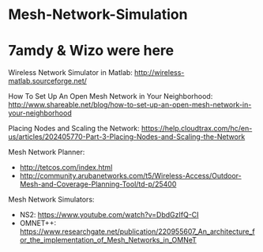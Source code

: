 # Mesh-Network-Simulation
# 7amdy & Wizo were here

Wireless Network Simulator in Matlab:
http://wireless-matlab.sourceforge.net/

How To Set Up An Open Mesh Network in Your Neighborhood:
http://www.shareable.net/blog/how-to-set-up-an-open-mesh-network-in-your-neighborhood

Placing Nodes and Scaling the Network:
https://help.cloudtrax.com/hc/en-us/articles/202405770-Part-3-Placing-Nodes-and-Scaling-the-Network
 

Mesh Network Planner:
- http://tetcos.com/index.html
- http://community.arubanetworks.com/t5/Wireless-Access/Outdoor-Mesh-and-Coverage-Planning-Tool/td-p/25400

Mesh Network Simulators:
- NS2: https://www.youtube.com/watch?v=DbdGzIfQ-CI
- OMNET++: https://www.researchgate.net/publication/220955607_An_architecture_for_the_implementation_of_Mesh_Networks_in_OMNeT
